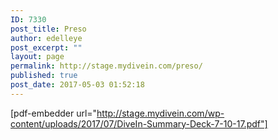 ```yaml
---
ID: 7330
post_title: Preso
author: edelleye
post_excerpt: ""
layout: page
permalink: http://stage.mydivein.com/preso/
published: true
post_date: 2017-05-03 01:52:18
---
```

[pdf-embedder url="http://stage.mydivein.com/wp-content/uploads/2017/07/DiveIn-Summary-Deck-7-10-17.pdf"]